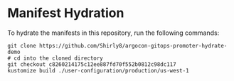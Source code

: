 # Manifest Hydration

To hydrate the manifests in this repository, run the following commands:

```shell
git clone https://github.com/Shirly8/argocon-gitops-promoter-hydrate-demo
# cd into the cloned directory
git checkout c8260214175c12ee887fd70f552b0812c98dc117
kustomize build ./user-configuration/production/us-west-1
```
